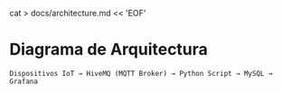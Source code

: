 cat > docs/architecture.md << 'EOF'
# Diagrama de Arquitectura

```plaintext
Dispositivos IoT → HiveMQ (MQTT Broker) → Python Script → MySQL → Grafana